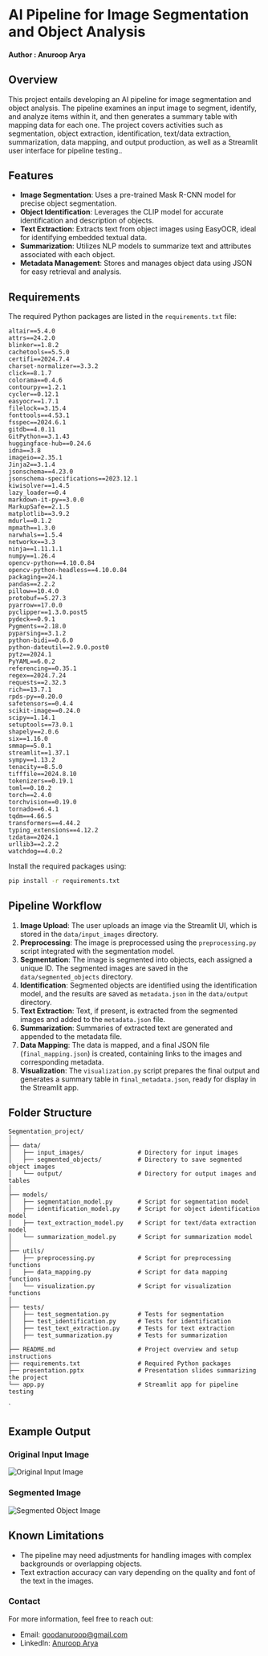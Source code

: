 # AI Pipeline for Image Segmentation and Object Analysis

#### Author : Anuroop Arya

## Overview

This project entails developing an AI pipeline for image segmentation and object analysis. The pipeline examines an input image to segment, identify, and analyze items within it, and then generates a summary table with mapping data for each one. The project covers activities such as segmentation, object extraction, identification, text/data extraction, summarization, data mapping, and output production, as well as a Streamlit user interface for pipeline testing..

## Features

- **Image Segmentation**: Uses a pre-trained Mask R-CNN model for precise object segmentation.
- **Object Identification**: Leverages the CLIP model for accurate identification and description of objects.
- **Text Extraction**: Extracts text from object images using EasyOCR, ideal for identifying embedded textual data.
- **Summarization**: Utilizes NLP models to summarize text and attributes associated with each object.
- **Metadata Management**: Stores and manages object data using JSON for easy retrieval and analysis.

## Requirements

The required Python packages are listed in the `requirements.txt` file:

```
altair==5.4.0
attrs==24.2.0
blinker==1.8.2
cachetools==5.5.0
certifi==2024.7.4
charset-normalizer==3.3.2
click==8.1.7
colorama==0.4.6
contourpy==1.2.1
cycler==0.12.1
easyocr==1.7.1
filelock==3.15.4
fonttools==4.53.1
fsspec==2024.6.1
gitdb==4.0.11
GitPython==3.1.43
huggingface-hub==0.24.6
idna==3.8
imageio==2.35.1
Jinja2==3.1.4
jsonschema==4.23.0
jsonschema-specifications==2023.12.1
kiwisolver==1.4.5
lazy_loader==0.4
markdown-it-py==3.0.0
MarkupSafe==2.1.5
matplotlib==3.9.2
mdurl==0.1.2
mpmath==1.3.0
narwhals==1.5.4
networkx==3.3
ninja==1.11.1.1
numpy==1.26.4
opencv-python==4.10.0.84
opencv-python-headless==4.10.0.84
packaging==24.1
pandas==2.2.2
pillow==10.4.0
protobuf==5.27.3
pyarrow==17.0.0
pyclipper==1.3.0.post5
pydeck==0.9.1
Pygments==2.18.0
pyparsing==3.1.2
python-bidi==0.6.0
python-dateutil==2.9.0.post0
pytz==2024.1
PyYAML==6.0.2
referencing==0.35.1
regex==2024.7.24
requests==2.32.3
rich==13.7.1
rpds-py==0.20.0
safetensors==0.4.4
scikit-image==0.24.0
scipy==1.14.1
setuptools==73.0.1
shapely==2.0.6
six==1.16.0
smmap==5.0.1
streamlit==1.37.1
sympy==1.13.2
tenacity==8.5.0
tifffile==2024.8.10
tokenizers==0.19.1
toml==0.10.2
torch==2.4.0
torchvision==0.19.0
tornado==6.4.1
tqdm==4.66.5
transformers==4.44.2
typing_extensions==4.12.2
tzdata==2024.1
urllib3==2.2.2
watchdog==4.0.2
```

Install the required packages using:

```bash
pip install -r requirements.txt
```

## Pipeline Workflow

1. **Image Upload**: The user uploads an image via the Streamlit UI, which is stored in the `data/input_images` directory.
2. **Preprocessing**: The image is preprocessed using the `preprocessing.py` script integrated with the segmentation model.
3. **Segmentation**: The image is segmented into objects, each assigned a unique ID. The segmented images are saved in the `data/segmented_objects` directory.
4. **Identification**: Segmented objects are identified using the identification model, and the results are saved as `metadata.json` in the `data/output` directory.
5. **Text Extraction**: Text, if present, is extracted from the segmented images and added to the `metadata.json` file.
6. **Summarization**: Summaries of extracted text are generated and appended to the metadata file.
7. **Data Mapping**: The data is mapped, and a final JSON file (`final_mapping.json`) is created, containing links to the images and corresponding metadata.
8. **Visualization**: The `visualization.py` script prepares the final output and generates a summary table in `final_metadata.json`, ready for display in the Streamlit app.

## Folder Structure


```
Segmentation_project/
│
├── data/
│   ├── input_images/               # Directory for input images
│   ├── segmented_objects/          # Directory to save segmented object images
│   └── output/                     # Directory for output images and tables
│
├── models/
│   ├── segmentation_model.py       # Script for segmentation model
│   ├── identification_model.py     # Script for object identification model
│   ├── text_extraction_model.py    # Script for text/data extraction model
│   └── summarization_model.py      # Script for summarization model
│
├── utils/
│   ├── preprocessing.py            # Script for preprocessing functions
│   ├── data_mapping.py             # Script for data mapping functions
│   └── visualization.py            # Script for visualization functions
│
├── tests/
│   ├── test_segmentation.py        # Tests for segmentation
│   ├── test_identification.py      # Tests for identification
│   ├── test_text_extraction.py     # Tests for text extraction
│   ├── test_summarization.py       # Tests for summarization
│
├── README.md                       # Project overview and setup instructions
├── requirements.txt                # Required Python packages
├── presentation.pptx               # Presentation slides summarizing the project
└── app.py                          # Streamlit app for pipeline testing
```
`

## Example Output

### Original Input Image
![Original Input Image](https://github.com/mylifeasAnuroop/anuroop-arya-wasserstoff-AiInternTask/blob/master/Segmentation_project/data/input_images/hooman.jpg)

### Segmented Image
![Segmented Object Image](https://github.com/mylifeasAnuroop/anuroop-arya-wasserstoff-AiInternTask/blob/master/Segmentation_project/data/segmented_objects/hooman_object_0.png)

## Known Limitations

- The pipeline may need adjustments for handling images with complex backgrounds or overlapping objects.
- Text extraction accuracy can vary depending on the quality and font of the text in the images.

### Contact

For more information, feel free to reach out:

- Email: goodanuroop@gmail.com
- LinkedIn: [Anuroop Arya](https://www.linkedin.com/in/anuroop-arya-803b2625b/)




